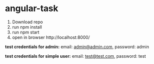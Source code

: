 # angular-task

1. Download repo
2. run npm install
3. run npm start
4. open in browser http://localhost:8000/

**test credentials for admin:**
email: admin@admin.com,
password: admin


**test credentials for simple user:**
email: test@test.com,
password: test
